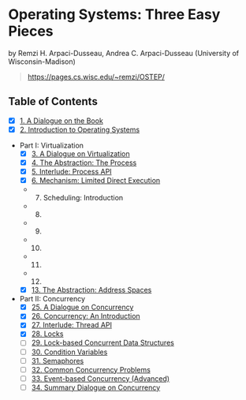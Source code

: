 # Operating Systems: Three Easy Pieces

by
Remzi H. Arpaci-Dusseau,
Andrea C. Arpaci-Dusseau (University of Wisconsin-Madison)

> <https://pages.cs.wisc.edu/~remzi/OSTEP/>

## Table of Contents

- [x] [1. A Dialogue on the Book](01_a_dialogue_on_the_book)
- [x] [2. Introduction to Operating Systems](02_introduction_to_operating_systems)
- Part I: Virtualization
  - [x] [3. A Dialogue on Virtualization](03_a_dialogue_on_virtualization)
  - [x] [4. The Abstraction: The Process](04_the_abstraction_the_process)
  - [x] [5. Interlude: Process API](05_interlude_process_api)
  - [x] [6. Mechanism: Limited Direct Execution](06_mechanism_limited_direct_execution)
  - 7. Scheduling: Introduction
  - 8.
  - 9.
  - 10.
  - 11.
  - 12.
  - [x] [13. The Abstraction: Address Spaces](13_the_abstraction_address_spaces)
- Part II: Concurrency
  - [x] [25. A Dialogue on Concurrency](25_a_dialogue_on_concurrency)
  - [x] [26. Concurrency: An Introduction](26_concurrency_an_introduction)
  - [x] [27. Interlude: Thread API](27_interlude_thread_api)
  - [x] [28. Locks](28_locks)
  - [ ] [29. Lock-based Concurrent Data Structures](29_lock_based_concurrent_data_structures)
  - [ ] [30. Condition Variables](30_condition_variables)
  - [ ] [31. Semaphores](31_semaphores)
  - [ ] [32. Common Concurrency Problems](32_common_concurrency_problems)
  - [ ] [33. Event-based Concurrency (Advanced)](33_event_based_concurrency)
  - [ ] [34. Summary Dialogue on Concurrency](34_summary_dialogue_on_concurrency)
